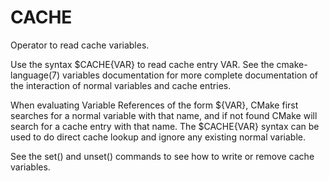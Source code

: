   

# CACHE  
Operator to read cache variables.  

Use the syntax $CACHE{VAR} to read cache entry VAR.
See the cmake-language(7) variables
documentation for more complete documentation of the interaction of
normal variables and cache entries.  

When evaluating Variable References of the form ${VAR},
CMake first searches for a normal variable with that name, and if not
found CMake will search for a cache entry with that name.
The $CACHE{VAR} syntax can be used to do direct cache lookup and
ignore any existing normal variable.  

See the set() and unset() commands to see how to
write or remove cache variables.  

